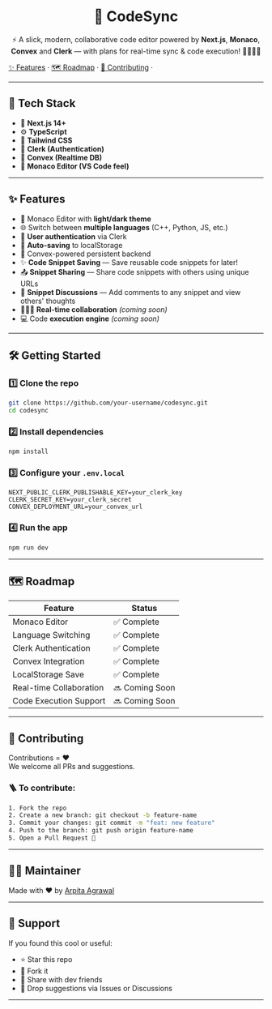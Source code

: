 <h1 align="center">
  🚀 CodeSync
</h1>

<p align="center">
  ⚡ A slick, modern, collaborative code editor powered by <strong>Next.js</strong>, <strong>Monaco</strong>, <strong>Convex</strong> and <strong>Clerk</strong> — with plans for real-time sync & code execution! 👨‍💻👩‍💻
</p>

<p align="center">
  
  <a href="#-features">✨ Features</a> ·
  <a href="#-Roadmap">🗺️ Roadmap</a> ·
  <a href="#-contributing">🤝 Contributing</a> ·
 
</p>

---

## 🧰 Tech Stack

- 🧪 **Next.js 14+**
- ⚙️ **TypeScript**
- 💨 **Tailwind CSS**
- 🔐 **Clerk (Authentication)**
- 🧠 **Convex (Realtime DB)**
- 🧱 **Monaco Editor (VS Code feel)**

---

## ✨ Features

- 🎨 Monaco Editor with **light/dark theme**
- 🌐 Switch between **multiple languages** (C++, Python, JS, etc.)
- 🔐 **User authentication** via Clerk
- 💾 **Auto-saving** to localStorage
- 🔄 Convex-powered persistent backend
- ✨ **Code Snippet Saving** — Save reusable code snippets for later!
- 📤 **Snippet Sharing** — Share code snippets with others using unique URLs
- 💬 **Snippet Discussions** — Add comments to any snippet and view others' thoughts
- 🧑‍🤝‍🧑 **Real-time collaboration** *(coming soon)*
- 💻 Code **execution engine** *(coming soon)*


---

## 🛠️ Getting Started

### 1️⃣ Clone the repo

```bash
git clone https://github.com/your-username/codesync.git
cd codesync
```

### 2️⃣ Install dependencies

```bash
npm install
```

### 3️⃣ Configure your `.env.local`

```env
NEXT_PUBLIC_CLERK_PUBLISHABLE_KEY=your_clerk_key
CLERK_SECRET_KEY=your_clerk_secret
CONVEX_DEPLOYMENT_URL=your_convex_url
```

### 4️⃣ Run the app

```bash
npm run dev
```

---

## 🗺️ Roadmap

| Feature                        | Status     |
|-------------------------------|------------|
| Monaco Editor                 | ✅ Complete |
| Language Switching            | ✅ Complete |
| Clerk Authentication          | ✅ Complete |
| Convex Integration            | ✅ Complete |
| LocalStorage Save             | ✅ Complete |
| Real-time Collaboration       | 🔜 Coming Soon |
| Code Execution Support        | 🔜 Coming Soon |

---

## 🤝 Contributing

Contributions = ❤️  
We welcome all PRs and suggestions.

### 🪜 To contribute:

```bash
1. Fork the repo
2. Create a new branch: git checkout -b feature-name
3. Commit your changes: git commit -m "feat: new feature"
4. Push to the branch: git push origin feature-name
5. Open a Pull Request 🎉
```

---

## 💁‍♀️ Maintainer

Made with ❤️ by [Arpita Agrawal](https://github.com/arpitaagrawal08)

---


## 🌟 Support

If you found this cool or useful:

- ⭐ Star this repo
- 🍴 Fork it
- 🧠 Share with dev friends
- 💬 Drop suggestions via Issues or Discussions

---

